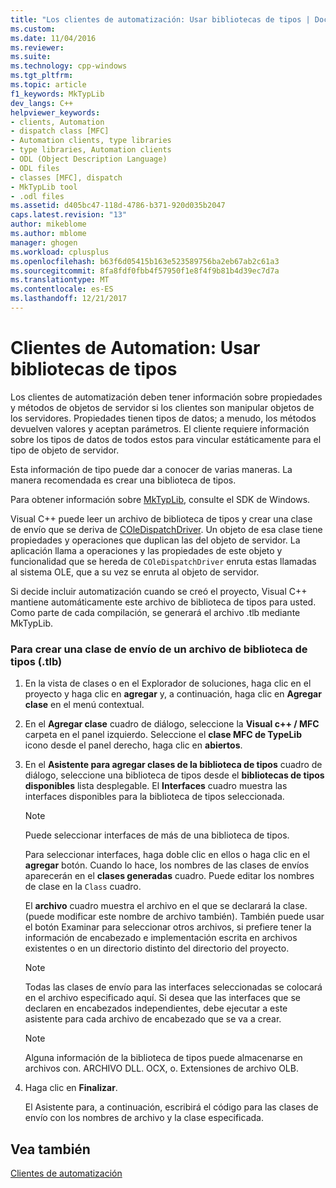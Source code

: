 ```yaml
---
title: "Los clientes de automatización: Usar bibliotecas de tipos | Documentos de Microsoft"
ms.custom: 
ms.date: 11/04/2016
ms.reviewer: 
ms.suite: 
ms.technology: cpp-windows
ms.tgt_pltfrm: 
ms.topic: article
f1_keywords: MkTypLib
dev_langs: C++
helpviewer_keywords:
- clients, Automation
- dispatch class [MFC]
- Automation clients, type libraries
- type libraries, Automation clients
- ODL (Object Description Language)
- ODL files
- classes [MFC], dispatch
- MkTypLib tool
- .odl files
ms.assetid: d405bc47-118d-4786-b371-920d035b2047
caps.latest.revision: "13"
author: mikeblome
ms.author: mblome
manager: ghogen
ms.workload: cplusplus
ms.openlocfilehash: b63f6d05415b163e523589756ba2eb67ab2c61a3
ms.sourcegitcommit: 8fa8fdf0fbb4f57950f1e8f4f9b81b4d39ec7d7a
ms.translationtype: MT
ms.contentlocale: es-ES
ms.lasthandoff: 12/21/2017
---
```

# <a name="automation-clients-using-type-libraries"></a>Clientes de Automation: Usar bibliotecas de tipos
Los clientes de automatización deben tener información sobre propiedades y métodos de objetos de servidor si los clientes son manipular objetos de los servidores. Propiedades tienen tipos de datos; a menudo, los métodos devuelven valores y aceptan parámetros. El cliente requiere información sobre los tipos de datos de todos estos para vincular estáticamente para el tipo de objeto de servidor.  
  
 Esta información de tipo puede dar a conocer de varias maneras. La manera recomendada es crear una biblioteca de tipos.  
  
 Para obtener información sobre [MkTypLib](http://msdn.microsoft.com/library/windows/desktop/aa366797), consulte el SDK de Windows.  
  
 Visual C++ puede leer un archivo de biblioteca de tipos y crear una clase de envío que se deriva de [COleDispatchDriver](../mfc/reference/coledispatchdriver-class.md). Un objeto de esa clase tiene propiedades y operaciones que duplican las del objeto de servidor. La aplicación llama a operaciones y las propiedades de este objeto y funcionalidad que se hereda de `COleDispatchDriver` enruta estas llamadas al sistema OLE, que a su vez se enruta al objeto de servidor.  
  
 Si decide incluir automatización cuando se creó el proyecto, Visual C++ mantiene automáticamente este archivo de biblioteca de tipos para usted. Como parte de cada compilación, se generará el archivo .tlb mediante MkTypLib.  
  
### <a name="to-create-a-dispatch-class-from-a-type-library-tlb-file"></a>Para crear una clase de envío de un archivo de biblioteca de tipos (.tlb)  
  
1.  En la vista de clases o en el Explorador de soluciones, haga clic en el proyecto y haga clic en **agregar** y, a continuación, haga clic en **Agregar clase** en el menú contextual.  
  
2.  En el **Agregar clase** cuadro de diálogo, seleccione la **Visual c++ / MFC** carpeta en el panel izquierdo. Seleccione el **clase MFC de TypeLib** icono desde el panel derecho, haga clic en **abiertos**.  
  
3.  En el **Asistente para agregar clases de la biblioteca de tipos** cuadro de diálogo, seleccione una biblioteca de tipos desde el **bibliotecas de tipos disponibles** lista desplegable. El **Interfaces** cuadro muestra las interfaces disponibles para la biblioteca de tipos seleccionada.  
  
    > [!NOTE]
    >  Puede seleccionar interfaces de más de una biblioteca de tipos.  
  
     Para seleccionar interfaces, haga doble clic en ellos o haga clic en el **agregar** botón. Cuando lo hace, los nombres de las clases de envíos aparecerán en el **clases generadas** cuadro. Puede editar los nombres de clase en la `Class` cuadro.  
  
     El **archivo** cuadro muestra el archivo en el que se declarará la clase. (puede modificar este nombre de archivo también). También puede usar el botón Examinar para seleccionar otros archivos, si prefiere tener la información de encabezado e implementación escrita en archivos existentes o en un directorio distinto del directorio del proyecto.  
  
    > [!NOTE]
    >  Todas las clases de envío para las interfaces seleccionadas se colocará en el archivo especificado aquí. Si desea que las interfaces que se declaren en encabezados independientes, debe ejecutar a este asistente para cada archivo de encabezado que se va a crear.  
  
    > [!NOTE]
    >  Alguna información de la biblioteca de tipos puede almacenarse en archivos con. ARCHIVO DLL. OCX, o. Extensiones de archivo OLB.  
  
4.  Haga clic en **Finalizar**.  
  
     El Asistente para, a continuación, escribirá el código para las clases de envío con los nombres de archivo y la clase especificada.  
  
## <a name="see-also"></a>Vea también  
 [Clientes de automatización](../mfc/automation-clients.md)

